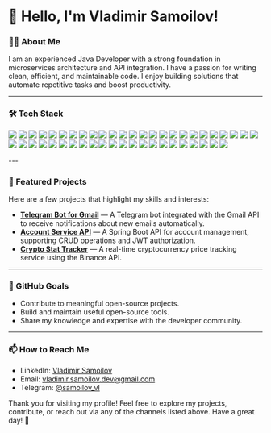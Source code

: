 # 👋 Hello, I'm Vladimir Samoilov!

### 🧑‍💻 About Me
I am an experienced Java Developer with a strong foundation in microservices architecture and API integration. I have a passion for writing clean, efficient, and maintainable code. I enjoy building solutions that automate repetitive tasks and boost productivity.

---

### 🛠 Tech Stack
<p align="left">
  <!-- Programming languages -->
  <img src="https://img.shields.io/badge/Java-007396?style=for-the-badge&logo=java&logoColor=white" />
  <img src="https://img.shields.io/badge/Kotlin-0095D5?style=for-the-badge&logo=kotlin&logoColor=white" />
  
  <!-- Spring Framework -->
  <img src="https://img.shields.io/badge/Spring%20Boot-6DB33F?style=for-the-badge&logo=spring-boot&logoColor=white" />
  <img src="https://img.shields.io/badge/Spring%20Security-6DB33F?style=for-the-badge&logo=spring-security&logoColor=white" />
  
  <!-- Databases & ORM -->
  <img src="https://img.shields.io/badge/PostgreSQL-316192?style=for-the-badge&logo=postgresql&logoColor=white" />
  <img src="https://img.shields.io/badge/MySQL-4479A1?style=for-the-badge&logo=mysql&logoColor=white" />
  <img src="https://img.shields.io/badge/MongoDB-47A248?style=for-the-badge&logo=mongodb&logoColor=white" />
  <img src="https://img.shields.io/badge/Redis-DC382D?style=for-the-badge&logo=redis&logoColor=white" />
  <img src="https://img.shields.io/badge/Hibernate-59666C?style=for-the-badge&logo=hibernate&logoColor=white" />
  <img src="https://img.shields.io/badge/Flyway-CC0200?style=for-the-badge&logo=flyway&logoColor=white" />

  <!-- Security -->
  <img src="https://img.shields.io/badge/OAuth2.0-4285F4?style=for-the-badge&logo=google&logoColor=white" />
  <img src="https://img.shields.io/badge/Keycloak-0075A8?style=for-the-badge&logo=keycloak&logoColor=white" />
  
  <!-- Version control -->
  <img src="https://img.shields.io/badge/Git-F05032?style=for-the-badge&logo=git&logoColor=white" />
  <img src="https://img.shields.io/badge/Github-181717?style=for-the-badge&logo=github&logoColor=white" />
  <img src="https://img.shields.io/badge/GitLab-FCA121?style=for-the-badge&logo=gitlab&logoColor=white" />
  <img src="https://img.shields.io/badge/Bitbucket-0052CC?style=for-the-badge&logo=bitbucket&logoColor=white" />

  <!-- Build tools -->
  <img src="https://img.shields.io/badge/Maven-C71A36?style=for-the-badge&logo=apache-maven&logoColor=white" />
  <img src="https://img.shields.io/badge/Gradle-02303A?style=for-the-badge&logo=gradle&logoColor=white" />

  <!-- Messaging -->
  <img src="https://img.shields.io/badge/Kafka-231F20?style=for-the-badge&logo=apache-kafka&logoColor=white" />
  <img src="https://img.shields.io/badge/RabbitMQ-FF6600?style=for-the-badge&logo=rabbitmq&logoColor=white" />
  <img src="https://img.shields.io/badge/Websockets-35495E?style=for-the-badge&logo=websockets&logoColor=white" />

  <!-- Unit Testing -->
  <img src="https://img.shields.io/badge/JUnit-25A162?style=for-the-badge&logo=junit5&logoColor=white" />
  <img src="https://img.shields.io/badge/Mockito-FF9900?style=for-the-badge&logo=mockito&logoColor=white" />
  <img src="https://img.shields.io/badge/JaCoCo-008FC7?style=for-the-badge&logoColor=white" />

  <!-- Deployment & DevOps -->
  <img src="https://img.shields.io/badge/Kubernetes-326CE5?style=for-the-badge&logo=kubernetes&logoColor=white" />
  <img src="https://img.shields.io/badge/Docker-2496ED?style=for-the-badge&logo=docker&logoColor=white" />
  <img src="https://img.shields.io/badge/SonarQube-4E9BCD?style=for-the-badge&logo=sonarqube&logoColor=white" />
  <img src="https://img.shields.io/badge/Jenkins-D24939?style=for-the-badge&logo=jenkins&logoColor=white" />
  <img src="https://img.shields.io/badge/OpenShift-EE0000?style=for-the-badge&logo=redhatopenshift&logoColor=white" />

  <!-- Frontend -->
  <img src="https://img.shields.io/badge/HTML5-E34F26?style=for-the-badge&logo=html5&logoColor=white" />
  <img src="https://img.shields.io/badge/CSS3-1572B6?style=for-the-badge&logo=css3&logoColor=white" />
  <img src="https://img.shields.io/badge/TypeScript-3178C6?style=for-the-badge&logo=typescript&logoColor=white" />
  <img src="https://img.shields.io/badge/React-61DAFB?style=for-the-badge&logo=react&logoColor=white" />
  <img src="https://img.shields.io/badge/Thymeleaf-005F0F?style=for-the-badge&logo=thymeleaf&logoColor=white" />
  <img src="https://img.shields.io/badge/Swagger-85EA2D?style=for-the-badge&logo=swagger&logoColor=white" />

  <!-- Other Skills -->
  <img src="https://img.shields.io/badge/GraphQL-E10098?style=for-the-badge&logo=graphql&logoColor=white" />
  <img src="https://img.shields.io/badge/SOAP-FF9900?style=for-the-badge&logo=soap&logoColor=white" />
  <img src="https://img.shields.io/badge/REST-2C2D72?style=for-the-badge&logo=rest-api&logoColor=white" />
  <img src="https://img.shields.io/badge/Microservices-FF9800?style=for-the-badge&logo=microservices&logoColor=white" />
  <img src="https://img.shields.io/badge/SCRUM-4A154B?style=for-the-badge&logo=scrumalliance&logoColor=white" />
  <img src="https://img.shields.io/badge/Jira-0052CC?style=for-the-badge&logo=jira&logoColor=white" />
  <img src="https://img.shields.io/badge/Tomcat-F8DC75?style=for-the-badge&logo=apache-tomcat&logoColor=white" />
  <img src="https://img.shields.io/badge/Mapstruct-0055A5?style=for-the-badge&logo=mapstruct&logoColor=white" />
  <img src="https://img.shields.io/badge/Lombok-000000?style=for-the-badge&logo=lombok&logoColor=white" />
  <img src="https://img.shields.io/badge/Jackson-3838AA?style=for-the-badge&logoColor=white" />
  <img src="https://img.shields.io/badge/Postman-FF6C37?style=for-the-badge&logo=postman&logoColor=white" />
  <img src="https://img.shields.io/badge/IntelliJ%20IDEA-000000?style=for-the-badge&logo=intellij-idea&logoColor=white" />
</p>
---

### 🌟 Featured Projects
Here are a few projects that highlight my skills and interests:

- [**Telegram Bot for Gmail**](https://github.com/SamoilovDev/telegram-bot-for-gmail) — A Telegram bot integrated with the Gmail API to receive notifications about new emails automatically.
- [**Account Service API**](https://github.com/SamoilovDev/account-service-api) — A Spring Boot API for account management, supporting CRUD operations and JWT authorization.
- [**Crypto Stat Tracker**](https://github.com/SamoilovDev/crypto-stat-tracker) — A real-time cryptocurrency price tracking service using the Binance API.

---

### 🚀 GitHub Goals
- Contribute to meaningful open-source projects.
- Build and maintain useful open-source tools.
- Share my knowledge and expertise with the developer community.

---

### 📫 How to Reach Me
- LinkedIn: [Vladimir Samoilov](https://www.linkedin.com/in/samoilov-dev)
- Email: vladimir.samoilov.dev@gmail.com
- Telegram: [@samoilov_vl](https://t.me/samoilov_vl)

Thank you for visiting my profile! Feel free to explore my projects, contribute, or reach out via any of the channels listed above. Have a great day! 🚀
